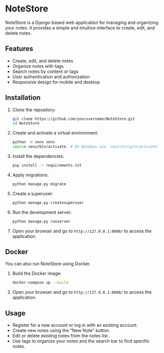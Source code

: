# NoteStore

NoteStore is a Django-based web application for managing and organizing your notes. It provides a simple and intuitive interface to create, edit, and delete notes.

## Features

- Create, edit, and delete notes
- Organize notes with tags
- Search notes by content or tags
- User authentication and authorization
- Responsive design for mobile and desktop

## Installation

1. Clone the repository:
    ```bash
    git clone https://github.com/yourusername/NoteStore.git
    cd NoteStore
    ```

2. Create and activate a virtual environment:
    ```bash
    python -m venv venv
    source venv/bin/activate  # On Windows use `venv\Scripts\activate`
    ```

3. Install the dependencies:
    ```bash
    pip install -r requirements.txt
    ```

4. Apply migrations:
    ```bash
    python manage.py migrate
    ```

5. Create a superuser:
    ```bash
    python manage.py createsuperuser
    ```

6. Run the development server:
    ```bash
    python manage.py runserver
    ```

7. Open your browser and go to `http://127.0.0.1:8000/` to access the application.
## Docker

You can also run NoteStore using Docker.

1. Build the Docker image:
    ```bash
    docker-compose up --build
    ```

3. Open your browser and go to `http://127.0.0.1:8000/` to access the application.
## Usage

- Register for a new account or log in with an existing account.
- Create new notes using the "New Note" button.
- Edit or delete existing notes from the notes list.
- Use tags to organize your notes and the search bar to find specific notes.

